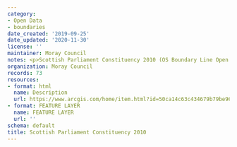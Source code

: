 ```yaml
---
category:
- Open Data
- boundaries
date_created: '2019-09-25'
date_updated: '2020-11-30'
license: ''
maintainer: Moray Council
notes: <p>Scottish Parliament Constituency 2010 (OS Boundary Line Open Data)</p>
organization: Moray Council
records: 73
resources:
- format: html
  name: Description
  url: https://www.arcgis.com/home/item.html?id=50ca14c63c434679b79be96b6c5ff5fe
- format: FEATURE LAYER
  name: FEATURE LAYER
  url: ''
schema: default
title: Scottish Parliament Constituency 2010
---
```


